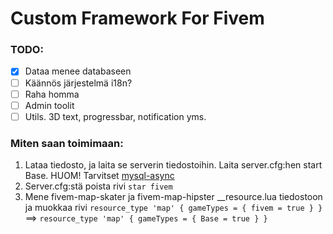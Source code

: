 <h1>Custom Framework For Fivem</h1>

### TODO:
- [X] Dataa menee databaseen
- [ ] Käännös järjestelmä i18n?
- [ ] Raha homma
- [ ] Admin toolit
- [ ] Utils. 3D text, progressbar, notification yms.

### Miten saan toimimaan:
 1. Lataa tiedosto, ja laita se serverin tiedostoihin. Laita server.cfg:hen start Base. HUOM! Tarvitset <a href="https://github.com/brouznouf/fivem-mysql-async">mysql-async</a>
 2. Server.cfg:stä poista rivi `star fivem`
 3. Mene fivem-map-skater ja fivem-map-hipster \_\_resource.lua tiedostoon ja muokkaa rivi `resource_type 'map' { gameTypes = { fivem = true } }` ==> `resource_type 'map' { gameTypes = { Base = true } }`
